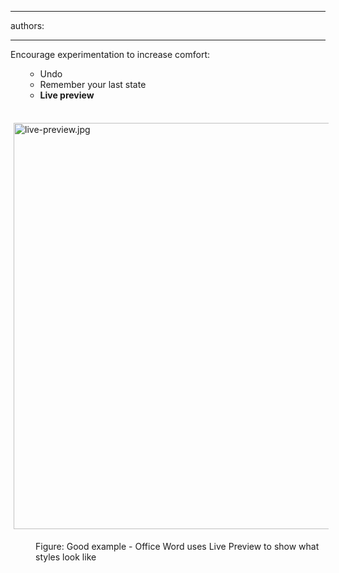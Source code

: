 

---
authors:

---




<span class='intro'> <p>Encourage experimentation to increase comfort&#58;</p><ul><ul><li>Undo</li><li>Remember your last state</li><li>
         <strong>Live preview</strong></li></ul></ul> </span>

<dl class="ssw15-rteElement-ImageArea">​<img src="/DesignandPresentation/RulestoBetterInterfacesGeneral/PublishingImages/live-preview.jpg" alt="live-preview.jpg" style="margin&#58;5px;width&#58;650px;" /></dl><dd class="ssw15-rteElement-FigureGood">Figure&#58; Good example - Office Word uses Live Preview to show what styles look like</dd>



